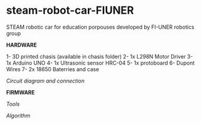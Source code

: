# steam-robot-car-FIUNER
STEAM robotic car for education porpouses developed by FI-UNER robotics group

**HARDWARE** 

1- 3D printed chasis (available in chasis folder)
2- 1x L298N Motor Driver
3- 1x Arduino UNO
4- 1x Ultrasonic sensor HRC-04
5- 1x protoboard
6- Dupont Wires
7- 2x 18650 Baterries and case

*Circuit diagram and connection*


**FIRMWARE** 

*Tools*
 
 
*Algorithm*
